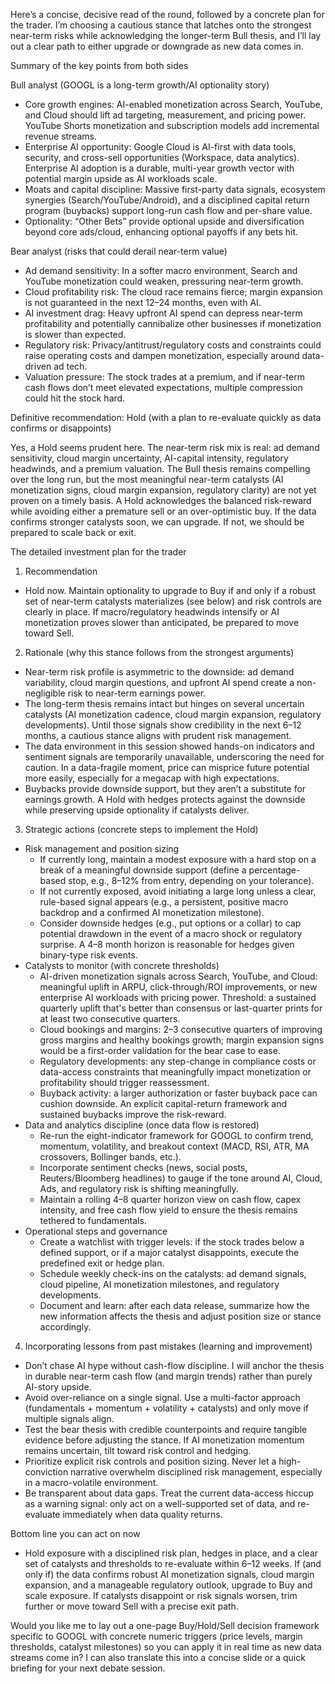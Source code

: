 Here’s a concise, decisive read of the round, followed by a concrete plan for the trader. I’m choosing a cautious stance that latches onto the strongest near-term risks while acknowledging the longer-term Bull thesis, and I’ll lay out a clear path to either upgrade or downgrade as new data comes in.

Summary of the key points from both sides

Bull analyst (GOOGL is a long-term growth/AI optionality story)
- Core growth engines: AI-enabled monetization across Search, YouTube, and Cloud should lift ad targeting, measurement, and pricing power. YouTube Shorts monetization and subscription models add incremental revenue streams.
- Enterprise AI opportunity: Google Cloud is AI-first with data tools, security, and cross-sell opportunities (Workspace, data analytics). Enterprise AI adoption is a durable, multi-year growth vector with potential margin upside as AI workloads scale.
- Moats and capital discipline: Massive first-party data signals, ecosystem synergies (Search/YouTube/Android), and a disciplined capital return program (buybacks) support long-run cash flow and per-share value.
- Optionality: “Other Bets” provide optional upside and diversification beyond core ads/cloud, enhancing optional payoffs if any bets hit.

Bear analyst (risks that could derail near-term value)
- Ad demand sensitivity: In a softer macro environment, Search and YouTube monetization could weaken, pressuring near-term growth.
- Cloud profitability risk: The cloud race remains fierce; margin expansion is not guaranteed in the next 12–24 months, even with AI.
- AI investment drag: Heavy upfront AI spend can depress near-term profitability and potentially cannibalize other businesses if monetization is slower than expected.
- Regulatory risk: Privacy/antitrust/regulatory costs and constraints could raise operating costs and dampen monetization, especially around data-driven ad tech.
- Valuation pressure: The stock trades at a premium, and if near-term cash flows don’t meet elevated expectations, multiple compression could hit the stock hard.

Definitive recommendation: Hold (with a plan to re-evaluate quickly as data confirms or disappoints)

Yes, a Hold seems prudent here. The near-term risk mix is real: ad demand sensitivity, cloud margin uncertainty, AI-capital intensity, regulatory headwinds, and a premium valuation. The Bull thesis remains compelling over the long run, but the most meaningful near-term catalysts (AI monetization signs, cloud margin expansion, regulatory clarity) are not yet proven on a timely basis. A Hold acknowledges the balanced risk-reward while avoiding either a premature sell or an over-optimistic buy. If the data confirms stronger catalysts soon, we can upgrade. If not, we should be prepared to scale back or exit.

The detailed investment plan for the trader

1) Recommendation
- Hold now. Maintain optionality to upgrade to Buy if and only if a robust set of near-term catalysts materializes (see below) and risk controls are clearly in place. If macro/regulatory headwinds intensify or AI monetization proves slower than anticipated, be prepared to move toward Sell.

2) Rationale (why this stance follows from the strongest arguments)
- Near-term risk profile is asymmetric to the downside: ad demand variability, cloud margin questions, and upfront AI spend create a non-negligible risk to near-term earnings power.
- The long-term thesis remains intact but hinges on several uncertain catalysts (AI monetization cadence, cloud margin expansion, regulatory developments). Until those signals show credibility in the next 6–12 months, a cautious stance aligns with prudent risk management.
- The data environment in this session showed hands-on indicators and sentiment signals are temporarily unavailable, underscoring the need for caution. In a data-fragile moment, price can misprice future potential more easily, especially for a megacap with high expectations.
- Buybacks provide downside support, but they aren’t a substitute for earnings growth. A Hold with hedges protects against the downside while preserving upside optionality if catalysts deliver.

3) Strategic actions (concrete steps to implement the Hold)
- Risk management and position sizing
  - If currently long, maintain a modest exposure with a hard stop on a break of a meaningful downside support (define a percentage-based stop, e.g., 8–12% from entry, depending on your tolerance).
  - If not currently exposed, avoid initiating a large long unless a clear, rule-based signal appears (e.g., a persistent, positive macro backdrop and a confirmed AI monetization milestone).
  - Consider downside hedges (e.g., put options or a collar) to cap potential drawdown in the event of a macro shock or regulatory surprise. A 4–8 month horizon is reasonable for hedges given binary-type risk events.
- Catalysts to monitor (with concrete thresholds)
  - AI-driven monetization signals across Search, YouTube, and Cloud: meaningful uplift in ARPU, click-through/ROI improvements, or new enterprise AI workloads with pricing power. Threshold: a sustained quarterly uplift that's better than consensus or last-quarter prints for at least two consecutive quarters.
  - Cloud bookings and margins: 2–3 consecutive quarters of improving gross margins and healthy bookings growth; margin expansion signs would be a first-order validation for the bear case to ease.
  - Regulatory developments: any step-change in compliance costs or data-access constraints that meaningfully impact monetization or profitability should trigger reassessment.
  - Buyback activity: a larger authorization or faster buyback pace can cushion downside. An explicit capital-return framework and sustained buybacks improve the risk-reward.
- Data and analytics discipline (once data flow is restored)
  - Re-run the eight-indicator framework for GOOGL to confirm trend, momentum, volatility, and breakout context (MACD, RSI, ATR, MA crossovers, Bollinger bands, etc.).
  - Incorporate sentiment checks (news, social posts, Reuters/Bloomberg headlines) to gauge if the tone around AI, Cloud, Ads, and regulatory risk is shifting meaningfully.
  - Maintain a rolling 4–8 quarter horizon view on cash flow, capex intensity, and free cash flow yield to ensure the thesis remains tethered to fundamentals.
- Operational steps and governance
  - Create a watchlist with trigger levels: if the stock trades below a defined support, or if a major catalyst disappoints, execute the predefined exit or hedge plan.
  - Schedule weekly check-ins on the catalysts: ad demand signals, cloud pipeline, AI monetization milestones, and regulatory developments.
  - Document and learn: after each data release, summarize how the new information affects the thesis and adjust position size or stance accordingly.

4) Incorporating lessons from past mistakes (learning and improvement)
- Don’t chase AI hype without cash-flow discipline. I will anchor the thesis in durable near-term cash flow (and margin trends) rather than purely AI-story upside.
- Avoid over-reliance on a single signal. Use a multi-factor approach (fundamentals + momentum + volatility + catalysts) and only move if multiple signals align.
- Test the bear thesis with credible counterpoints and require tangible evidence before adjusting the stance. If AI monetization momentum remains uncertain, tilt toward risk control and hedging.
- Prioritize explicit risk controls and position sizing. Never let a high-conviction narrative overwhelm disciplined risk management, especially in a macro-volatile environment.
- Be transparent about data gaps. Treat the current data-access hiccup as a warning signal: only act on a well-supported set of data, and re-evaluate immediately when data quality returns.

Bottom line you can act on now
- Hold exposure with a disciplined risk plan, hedges in place, and a clear set of catalysts and thresholds to re-evaluate within 6–12 weeks. If (and only if) the data confirms robust AI monetization signals, cloud margin expansion, and a manageable regulatory outlook, upgrade to Buy and scale exposure. If catalysts disappoint or risk signals worsen, trim further or move toward Sell with a precise exit path.

Would you like me to lay out a one-page Buy/Hold/Sell decision framework specific to GOOGL with concrete numeric triggers (price levels, margin thresholds, catalyst milestones) so you can apply it in real time as new data streams come in? I can also translate this into a concise slide or a quick briefing for your next debate session.